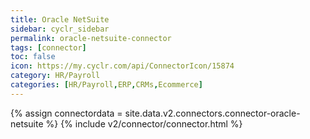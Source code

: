 ```yaml
---
title: Oracle NetSuite
sidebar: cyclr_sidebar
permalink: oracle-netsuite-connector
tags: [connector]
toc: false
icon: https://my.cyclr.com/api/ConnectorIcon/15874
category: HR/Payroll
categories: [HR/Payroll,ERP,CRMs,Ecommerce]
---
```

{% assign connectordata = site.data.v2.connectors.connector-oracle-netsuite %}
{% include v2/connector/connector.html %}	